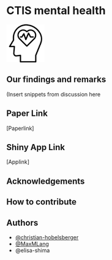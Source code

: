 # CTIS mental health
<img src="shiny/ctis-app/www/icon.png" width="100" height="100">

## Our findings and remarks
(Insert snippets from discussion here

## Paper Link
[Paperlink]

## Shiny App Link
[Applink]

## Acknowledgements


## How to contribute


## Authors

- [@christian-hobelsberger](https://www.github.com/christian-hobelsberger)
- [@MaxMLang](https://www.github.com/MaxMLang)
- @elisa-shima



